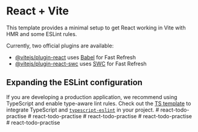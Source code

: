 # React + Vite

This template provides a minimal setup to get React working in Vite with HMR and some ESLint rules.

Currently, two official plugins are available:

- [@vitejs/plugin-react](https://github.com/vitejs/vite-plugin-react/blob/main/packages/plugin-react/README.md) uses [Babel](https://babeljs.io/) for Fast Refresh
- [@vitejs/plugin-react-swc](https://github.com/vitejs/vite-plugin-react-swc) uses [SWC](https://swc.rs/) for Fast Refresh

## Expanding the ESLint configuration

If you are developing a production application, we recommend using TypeScript and enable type-aware lint rules. Check out the [TS template](https://github.com/vitejs/vite/tree/main/packages/create-vite/template-react-ts) to integrate TypeScript and [`typescript-eslint`](https://typescript-eslint.io) in your project.
#   r e a c t - t o d o - p r a c t i s e  
 #   r e a c t - t o d o - p r a c t i s e  
 #   r e a c t - t o d o - p r a c t i s e  
 #   r e a c t - t o d o - p r a c t i s e  
 #   r e a c t - t o d o - p r a c t i s e  
 